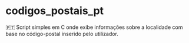 # codigos_postais_pt
🇵🇹  Script simples em C onde exibe informações sobre a localidade com base no código-postal inserido pelo utilizador.
